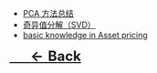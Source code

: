 - [PCA 方法总结](/Theory/PCA方法总结.md)
- [奇异值分解（SVD）](/Theory/Singular_Value_Decomposition.md)
- [basic knowledge in Asset pricing](/Theory/basic.md)

<font size=5>

[$\quad \mathbf{\longleftarrow Back}$](README.md)
</font>